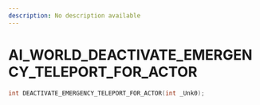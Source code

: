 ```yaml
---
description: No description available 
---
```


# AI_WORLD\_DEACTIVATE_EMERGENCY_TELEPORT_FOR_ACTOR

```cpp
int DEACTIVATE_EMERGENCY_TELEPORT_FOR_ACTOR(int _Unk0);
```